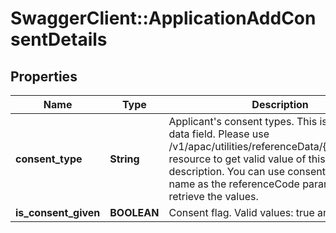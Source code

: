 # SwaggerClient::ApplicationAddConsentDetails

## Properties
Name | Type | Description | Notes
------------ | ------------- | ------------- | -------------
**consent_type** | **String** | Applicant&#x27;s consent types. This is a reference data field. Please use /v1/apac/utilities/referenceData/{consentType} resource to get valid value of this field with description. You can use consentType field name as the referenceCode parameter to retrieve the values. | [optional] 
**is_consent_given** | **BOOLEAN** | Consent flag. Valid values: true and false | [optional] 

